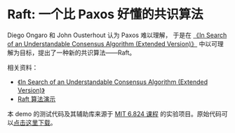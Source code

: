 # Raft: 一个比 Paxos 好懂的共识算法

Diego Ongaro 和 John Ousterhout 认为 Paxos 难以理解， 于是在 [《In Search of an Understandable Consensus Algorithm (Extended Version)》](raft-extended.pdf) 中以可理解为目标，提出了一种新的共识算法——Raft。

相关资料：

- [《In Search of an Understandable Consensus Algorithm (Extended Version)》](raft-extended.pdf)
- [Raft 算法演示](http://thesecretlivesofdata.com/raft/)

本 demo 的测试代码及其辅助库来源于 [MIT 6.824 课程](https://pdos.csail.mit.edu/6.824/) 的实验项目。原始代码可以[点击这里下载](6.824-2018.zip)。